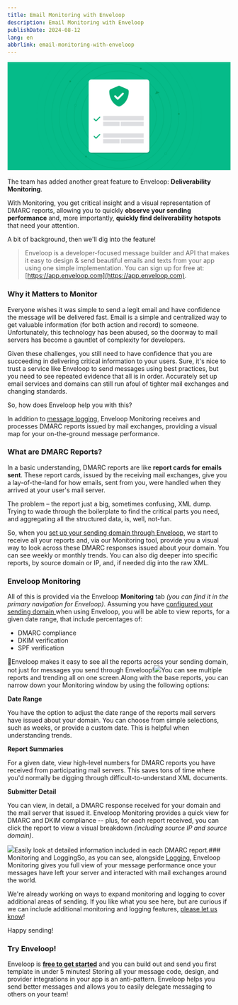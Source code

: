 ```yaml
---
title: Email Monitoring with Enveloop
description: Email Monitoring with Enveloop
publishDate: 2024-08-12
lang: en
abbrlink: email-monitoring-with-enveloop
---
```


![Email Monitoring with Enveloop Header](/img/header-monitoring.png)

The team has added another great feature to Enveloop: **Deliverability Monitoring**. 

With Monitoring, you get critical insight and a visual representation of DMARC reports, allowing you to quickly **observe your sending performance** and, more importantly, **quickly find deliverability hotspots** that need your attention.

A bit of background, then we'll dig into the feature!

> Enveloop is a developer-focused message builder and API that makes it easy to design &amp; send beautiful emails and texts from your app using one simple implementation. You can sign up for free at: [https://app.enveloop.com](https://app.enveloop.com).

### Why it Matters to Monitor

Everyone wishes it was simple to send a legit email and have confidence the message will be delivered fast. Email is a simple and centralized way to get valuable information (for both action and record) to someone. Unfortunately, this technology has been abused, so the doorway to mail servers has become a gauntlet of complexity for developers. 

Given these challenges, you still need to have confidence that you are succeeding in delivering critical information to your users. Sure, it's nice to trust a service like Enveloop to send messages using best practices, but you need to see repeated evidence that all is in order. Accurately set up email services and domains can still run afoul of tighter mail exchanges and changing standards.

So, how does Enveloop help you with this?

In addition to [message logging](https://blog.enveloop.com/enveloop-logging/), Enveloop Monitoring receives and processes DMARC reports issued by mail exchanges, providing a visual map for your on-the-ground message performance. 

### What are DMARC Reports?

In a basic understanding, DMARC reports are like **report cards for emails sent**. These report cards, issued by the receiving mail exchanges, give you a lay-of-the-land for how emails, sent from you, were handled when they arrived at your user's mail server.

The problem – the report just a big, sometimes confusing, XML dump. Trying to wade through the boilerplate to find the critical parts you need, and aggregating all the structured data, is, well, not-fun.

So, when you [set up your sending domain through Enveloop](https://docs.enveloop.com/product-guides/getting-started/adding-a-sending-domain), we start to receive all your reports and, via our Monitoring tool, provide you a visual way to look across these DMARC responses issued about your domain. You can see weekly or monthly trends. You can also dig deeper into specific reports, by source domain or IP, and, if needed dig into the raw XML.

### Enveloop Monitoring

All of this is provided via the Enveloop **Monitoring** tab *(you can find it in the primary navigation for Enveloop)*. Assuming you have [configured your sending domain ](https://docs.enveloop.com/product-guides/getting-started/adding-a-sending-domain)when using Enveloop, you will be able to view reports, for a given date range, that include percentages of:

- DMARC compliance
- DKIM verification
- SPF verification

💪Enveloop makes it easy to see all the reports across your sending domain, not just for messages you send through Enveloop!![](https://blog.enveloop.com/content/images/2024/08/enveloop-dmarc-monitoring.webp)You can see multiple reports and trending all on one screen.Along with the base reports, you can narrow down your Monitoring window by using the following options:

**Date Range**

You have the option to adjust the date range of the reports mail servers have issued about your domain. You can choose from simple selections, such as weeks, or provide a custom date. This is helpful when understanding trends.

**Report Summaries**

For a given date, view high-level numbers for DMARC reports you have received from participating mail servers. This saves tons of time where you'd normally be digging through difficult-to-understand XML documents.

**Submitter Detail**

You can view, in detail, a DMARC response received for your domain and the mail server that issued it. Enveloop Monitoring provides a quick view for DMARC and DKIM compliance -- plus, for each report received, you can click the report to view a visual breakdown *(including source IP and source domain)*.

![](https://blog.enveloop.com/content/images/2024/08/enveloop-dmarc-report-detail.webp)Easily look at detailed information included in each DMARC report.### Monitoring and LoggingSo, as you can see, alongside [Logging](https://docs.enveloop.com/product-guides/logging), Enveloop Monitoring gives you full view of your message performance once your messages have left your server and interacted with mail exchanges around the world.

We're already working on ways to expand monitoring and logging to cover additional areas of sending. If you like what you see here, but are curious if we can include additional monitoring and logging features, [please let us know](mailto:hey@enveloop.com)!

Happy sending!

### Try Enveloop!

Enveloop is [**free to get started**](https://app.enveloop.com/) and you can build out and send you first template in under 5 minutes! Storing all your message code, design, and provider integrations in your app is an anti-pattern. Enveloop helps you send better messages and allows you to easily delegate messaging to others on your team!
